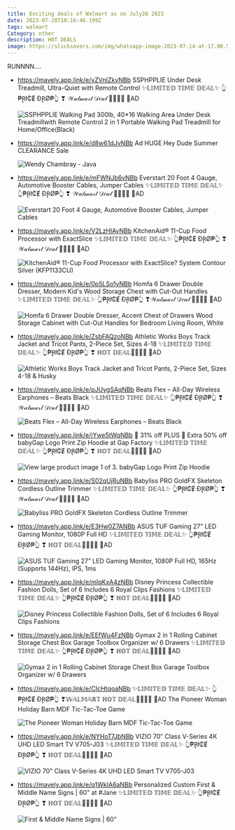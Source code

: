 ```yaml
---
title: Exciting deals of Walmart as on July28 2023
date: 2023-07-28T10:16:46.199Z
tags: walmart
Category: other
description: HOT DEALS
image: https://slicksavers.com/img/whatsapp-image-2023-07-14-at-17.06.59.jpg
---
```

R﻿UNNNN....

* https://mavely.app.link/e/yZVnlZkvNBb
  SSPHPPLIE Under Desk Treadmill, Ultra-Quiet with Remote Control 
  ✨𝕃𝕀𝕄𝕀𝕋𝔼𝔻 𝕋𝕀𝕄𝔼 𝔻𝔼𝔸𝕃✨
  👆₱Ɽł₵Ɇ ĐⱤØ₱👆
  ❣ 𝒲𝒶𝓁𝓂𝒶𝓇𝓉 𝒟𝑒𝒶𝓁  🏃‍♀🏃‍♀
  🥳AD<!--StartFragment-->

  ![SSPHPPLIE Walking Pad 300lb, 40\*16 Walking Area Under Desk Treadmillwith Remote Control 2 in 1 Portable Walking Pad Treadmill for Home/Office(Black)](https://i5.walmartimages.com/asr/d38bc011-d11d-4cec-96ab-623b00e7df79.6e8d3f79799ce7be8a28a8342ebde476.jpeg?odnHeight=612&odnWidth=612&odnBg=FFFFFF)

  <!--EndFragment-->
* https://mavely.app.link/e/d8w61dJvNBb    Ad
  HUGE Hey Dude Summer CLEARANCE Sale <!--StartFragment-->

  ![Wendy Chambray - Java](https://www.heydude.com/cdn/shop/products/40059-213-WENDY-CHAMBRAY-WOVEN-JAVA-LEFT-2.jpg?v=1672163760&width=1200)

  <!--EndFragment-->
* https://mavely.app.link/e/mFWNJb6vNBb
  Everstart 20 Foot 4 Gauge, Automotive Booster Cables, Jumper Cables 
  ✨𝕃𝕀𝕄𝕀𝕋𝔼𝔻 𝕋𝕀𝕄𝔼 𝔻𝔼𝔸𝕃✨
  👆₱Ɽł₵Ɇ ĐⱤØ₱👆
  ❣ 𝒲𝒶𝓁𝓂𝒶𝓇𝓉 𝒟𝑒𝒶𝓁  🏃‍♀🏃‍♀
  🥳AD<!--StartFragment-->

  ![Everstart 20 Foot 4 Gauge, Automotive Booster Cables, Jumper Cables](https://i5.walmartimages.com/seo/Everstart-20-Foot-4-Gauge-Automotive-Booster-Cables-Jumper-Cables_2508a014-15f0-46b5-a522-ec339933bba8.ed03641eb7cb865f566fb6021c76f4b2.jpeg?odnHeight=612&odnWidth=612&odnBg=FFFFFF)

  <!--EndFragment-->
* https://mavely.app.link/e/V2LzHlAyNBb
  KitchenAid® 11-Cup Food Processor with ExactSlice 
  ✨𝕃𝕀𝕄𝕀𝕋𝔼𝔻 𝕋𝕀𝕄𝔼 𝔻𝔼𝔸𝕃✨
  👆₱Ɽł₵Ɇ ĐⱤØ₱👆
  ❣𝒲𝒶𝓁𝓂𝒶𝓇𝓉 𝒟𝑒𝒶𝓁  🏃‍♀🏃‍♀
  🥳AD<!--StartFragment-->

  ![KitchenAid® 11-Cup Food Processor with ExactSlice? System Contour Silver (KFP1133CU)](https://i5.walmartimages.com/seo/KitchenAid-11-Cup-Food-Processor-with-ExactSlice-System-Contour-Silver-KFP1133CU_6f8b7211-badc-4253-b3f3-35939bc909e6_1.114a37fdc8303f3bbcee50a37288e2cc.jpeg?odnHeight=612&odnWidth=612&odnBg=FFFFFF)

  <!--EndFragment-->
* https://mavely.app.link/e/0p5LSo1yNBb
  Homfa 6 Drawer Double Dresser, Modern Kid's Wood Storage Chest with Cut-Out Handles 
  ✨𝕃𝕀𝕄𝕀𝕋𝔼𝔻 𝕋𝕀𝕄𝔼 𝔻𝔼𝔸𝕃✨
  👆₱Ɽł₵Ɇ ĐⱤØ₱👆
  ❣𝒲𝒶𝓁𝓂𝒶𝓇𝓉 𝒟𝑒𝒶𝓁  🏃‍♀🏃‍♀
  🥳AD<!--StartFragment-->

  ![Homfa 6 Drawer Double Dresser, Accent Chest of Drawers Wood Storage Cabinet with Cut-Out Handles for Bedroom Living Room, White](https://i5.walmartimages.com/asr/6474bd27-5820-4ae9-bc49-76e485d5cccf.897532af072bcae193c14070c7a54ae9.jpeg?odnHeight=612&odnWidth=612&odnBg=FFFFFF)

  <!--EndFragment-->
* https://mavely.app.link/e/ZsbFAQzoNBb
  Athletic Works Boys Track Jacket and Tricot Pants, 2-Piece Set, Sizes 4-18
  ✨𝕃𝕀𝕄𝕀𝕋𝔼𝔻 𝕋𝕀𝕄𝔼 𝔻𝔼𝔸𝕃✨
  👆₱Ɽł₵Ɇ ĐⱤØ₱👆
  ❣ ℍ𝕆𝕋 𝔻𝔼𝔸𝕃🏃‍♀🏃‍♀
  🥳AD<!--StartFragment-->

  ![Athletic Works Boys Track Jacket and Tricot Pants, 2-Piece Set, Sizes 4-18 & Husky](https://i5.walmartimages.com/seo/Athletic-Works-Boys-Track-Jacket-and-Tricot-Pants-2-Piece-Set-Sizes-4-18-Husky_e1d6a954-93ed-4f25-869e-cb01efcbf3a7.6aa8971fec3a932b2039a5e4b2770c78.jpeg?odnHeight=612&odnWidth=612&odnBg=FFFFFF)

  <!--EndFragment-->
* https://mavely.app.link/e/pJUygSAqNBb
  Beats Flex – All-Day Wireless Earphones – Beats Black 
  ✨𝕃𝕀𝕄𝕀𝕋𝔼𝔻 𝕋𝕀𝕄𝔼 𝔻𝔼𝔸𝕃✨
  👆₱Ɽł₵Ɇ ĐⱤØ₱👆
  ❣𝒲𝒶𝓁𝓂𝒶𝓇𝓉 𝒟𝑒𝒶𝓁  🏃‍♀🏃‍♀
  🥳AD<!--StartFragment-->

  ![Beats Flex – All-Day Wireless Earphones – Beats Black](https://i5.walmartimages.com/seo/Beats-Flex-All-Day-Wireless-Earphones-Beats-Black_eb2eac02-a223-4c6d-ab91-d8c104853e8a.160a20ad2af7cbb1281aba785eb08f52.jpeg?odnHeight=612&odnWidth=612&odnBg=FFFFFF)

  <!--EndFragment-->
* https://mavely.app.link/e/jYwe5tWqNBb
  🤑 31% off PLUS 
  🤠 Extra 50% off 
  babyGap Logo Print Zip Hoodie at Gap Factory 
  ✨𝕃𝕀𝕄𝕀𝕋𝔼𝔻 𝕋𝕀𝕄𝔼 𝔻𝔼𝔸𝕃✨
  👆₱Ɽł₵Ɇ ĐⱤØ₱👆
  ❣ ℍ𝕆𝕋 𝔻𝔼𝔸𝕃🏃‍♀🏃‍♀
  🥳AD<!--StartFragment-->

  ![View large product image 1 of 3. babyGap Logo Print Zip Hoodie](https://www.gapfactory.com/webcontent/0029/471/575/cn29471575.jpg)

  <!--EndFragment-->
* https://mavely.app.link/e/S02qUjRuNBb
  Babyliss PRO GoldFX Skeleton Cordless Outline Trimmer 
  ✨𝕃𝕀𝕄𝕀𝕋𝔼𝔻 𝕋𝕀𝕄𝔼 𝔻𝔼𝔸𝕃✨
  👆₱Ɽł₵Ɇ ĐⱤØ₱👆
  ❣𝒲𝒶𝓁𝓂𝒶𝓇𝓉 𝒟𝑒𝒶𝓁  🏃‍♀🏃‍♀
  🥳AD<!--StartFragment-->

  ![Babyliss PRO GoldFX Skeleton Cordless Outline Trimmer](https://i5.walmartimages.com/seo/Babyliss-PRO-GoldFX-Skeleton-Cordless-Outline-Trimmer_47178772-d105-4c1d-908e-af19925ee924.8f393eeed3891473b8e6ced3b9acfc27.jpeg?odnHeight=612&odnWidth=612&odnBg=FFFFFF)

  <!--EndFragment-->
* https://mavely.app.link/e/E3Hw0Z7ANBb
  ASUS TUF Gaming 27” LED Gaming Monitor, 1080P Full HD 
  ✨𝕃𝕀𝕄𝕀𝕋𝔼𝔻 𝕋𝕀𝕄𝔼 𝔻𝔼𝔸𝕃✨
  👆₱Ɽł₵Ɇ ĐⱤØ₱👆
  ❣ ℍ𝕆𝕋 𝔻𝔼𝔸𝕃🏃‍♀🏃‍♀
  🥳AD<!--StartFragment-->

  ![ASUS TUF Gaming 27” LED Gaming Monitor, 1080P Full HD, 165Hz (Supports 144Hz), IPS, 1ms](https://i5.walmartimages.com/seo/ASUS-TUF-Gaming-27-LED-Gaming-Monitor-1080P-Full-HD-165Hz-Supports-144Hz-IPS-1ms_d1e5d481-c431-47ae-a32e-71d373222c6f.215cf4be12d87902be8825db06ee13b9.jpeg?odnHeight=612&odnWidth=612&odnBg=FFFFFF)

  <!--EndFragment-->
* https://mavely.app.link/e/mlqKxA4zNBb
  Disney Princess Collectible Fashion Dolls, Set of 6 Includes 6 Royal Clips Fashions 
  ✨𝕃𝕀𝕄𝕀𝕋𝔼𝔻 𝕋𝕀𝕄𝔼 𝔻𝔼𝔸𝕃✨
  👆₱Ɽł₵Ɇ ĐⱤØ₱👆
  ❣ ℍ𝕆𝕋 𝔻𝔼𝔸𝕃🏃‍♀🏃‍♀
  🥳AD<!--StartFragment-->

  ![Disney Princess Collectible Fashion Dolls, Set of 6 Includes 6 Royal Clips Fashions](https://i5.walmartimages.com/seo/Disney-Princess-Collectible-Fashion-Dolls-Set-of-6-Includes-6-Royal-Clips-Fashions_93c2a5fa-25d4-4061-8ca6-2b3a927e2a46.887578e834569eac82f8a53c9eb58b6e.jpeg?odnHeight=612&odnWidth=612&odnBg=FFFFFF)

  <!--EndFragment-->
* https://mavely.app.link/e/EEfWu4FzNBb
  Gymax 2 in 1 Rolling Cabinet Storage Chest Box Garage Toolbox Organizer w/ 6 Drawers 
  ✨𝕃𝕀𝕄𝕀𝕋𝔼𝔻 𝕋𝕀𝕄𝔼 𝔻𝔼𝔸𝕃✨
  👆₱Ɽł₵Ɇ ĐⱤØ₱👆
  ❣ ℍ𝕆𝕋 𝔻𝔼𝔸𝕃🏃‍♀🏃‍♀
  🥳AD<!--StartFragment-->

  ![Gymax 2 in 1 Rolling Cabinet Storage Chest Box Garage Toolbox Organizer w/ 6 Drawers](https://i5.walmartimages.com/asr/d609aa0f-0b9c-44b6-9cf2-1ef7e8f766ce_1.be9cc9ce604f7e6983ae5437fa0a341c.jpeg?odnHeight=2000&odnWidth=2000&odnBg=FFFFFF)

  <!--EndFragment-->
* https://mavely.app.link/e/CIcHtqoaNBb
  ✨𝕃𝕀𝕄𝕀𝕋𝔼𝔻 𝕋𝕀𝕄𝔼 𝔻𝔼𝔸𝕃✨
  👆₱Ɽł₵Ɇ ĐⱤØ₱👆
  ❣𝕎𝔸𝕃𝕄𝔸ℝ𝕋 ℍ𝕆𝕋 𝔻𝔼𝔸𝕃🏃‍♀🏃‍♀
  🥳AD
  The Pioneer Woman Holiday Barn MDF Tic-Tac-Toe Game <!--StartFragment-->

  ![The Pioneer Woman Holiday Barn MDF Tic-Tac-Toe Game](https://i5.walmartimages.com/seo/The-Pioneer-Woman-Holiday-Barn-MDF-Tic-Tac-Toe-Game_453c3ef4-bb13-4b73-b22a-61dfb7331209.2a57b12f5a7613cef604556648191812.jpeg?odnHeight=2000&odnWidth=2000&odnBg=FFFFFF)

  <!--EndFragment-->
* https://mavely.app.link/e/NYHoT7JbNBb
  VIZIO 70″ Class V-Series 4K UHD LED Smart TV V705-J03
  ✨𝕃𝕀𝕄𝕀𝕋𝔼𝔻 𝕋𝕀𝕄𝔼 𝔻𝔼𝔸𝕃✨
  👆₱Ɽł₵Ɇ ĐⱤØ₱👆
  ❣ ℍ𝕆𝕋 𝔻𝔼𝔸𝕃🏃‍♀🏃‍♀
  🥳AD<!--StartFragment-->

  ![VIZIO 70" Class V-Series 4K UHD LED Smart TV V705-J03](https://i5.walmartimages.com/seo/VIZIO-70-Class-V-Series-4K-UHD-LED-Smart-TV-V705-J03_3fece95c-7049-461d-956b-79d274186180.6d46c18676d18bcf31f0a24fc9eca7cc.jpeg?odnHeight=2000&odnWidth=2000&odnBg=FFFFFF)

  <!--EndFragment-->
* https://mavely.app.link/e/q1WkIA6aNBb
  Personalized Custom First & Middle Name Signs | 60" at #Jane 
  ✨𝕃𝕀𝕄𝕀𝕋𝔼𝔻 𝕋𝕀𝕄𝔼 𝔻𝔼𝔸𝕃✨
  👆₱Ɽł₵Ɇ ĐⱤØ₱👆
  ❣ ℍ𝕆𝕋 𝔻𝔼𝔸𝕃🏃‍♀🏃‍♀
  🥳AD<!--StartFragment-->

  ![First & Middle Name Signs | 60"](https://cloud.media-jane.com/q_auto,f_auto,w_600,h_600,dpr_2,c_limit/v1/img/deals/2046654_square.jpg)

  <!--EndFragment-->
